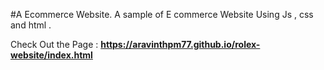#A Ecommerce Website.
A sample of E commerce Website Using Js , css and html . 




Check Out the Page :
<b>https://aravinthpm77.github.io/rolex-website/index.html</b>
